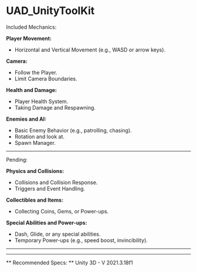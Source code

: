 # UAD_UnityToolKit

Included Mechanics:

**Player Movement:**
- Horizontal and Vertical Movement (e.g., WASD or arrow keys).

**Camera:**
- Follow the Player.
- Limit Camera Boundaries.

**Health and Damage:**
- Player Health System.
- Taking Damage and Respawning.

**Enemies and AI:**
- Basic Enemy Behavior (e.g., patrolling, chasing).
- Rotation and look at.
- Spawn Manager.

----------------------------------------------------------------
Pending: 

**Physics and Collisions:**
- Collisions and Collision Response.
- Triggers and Event Handling.

**Collectibles and Items:**
- Collecting Coins, Gems, or Power-ups.

**Special Abilities and Power-ups:**
- Dash, Glide, or any special abilities.
- Temporary Power-ups (e.g., speed boost, invincibility).


----------------------------------------------------------------
----------------------------------------------------------------

** Recommended Specs: **
Unity 3D - V 2021.3.18f1

